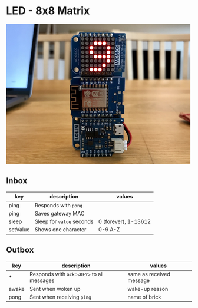 # LED - 8x8 Matrix

<img src=demo.jpg width=500>

## Inbox

| key      | description               | values               |
|----------|---------------------------|----------------------|
| ping     | Responds with `pong`      |                      |
| ping     | Saves gateway MAC         |                      |
| sleep    | Sleep for `value` seconds | 0 (forever), 1-13612 |
| setValue | Shows one character       | 0-9 A-Z              |


## Outbox

| key   | description                               | values                   |
|-------|-------------------------------------------|--------------------------|
| *     | Responds with `ack:<KEY>` to all messages | same as received message |
| awake | Sent when woken up                        | wake-up reason           |
| pong  | Sent when receiving `ping`                | name of brick            |
